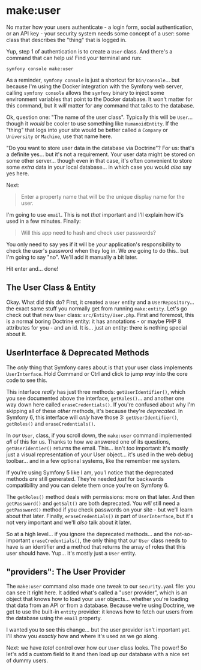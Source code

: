 # make:user

No matter how your users authenticate - a login form, social authentication, or
an API key - your security system needs some concept of a user: some class that
describes the "thing" that is logged in.

Yup, step 1 of authentication is to create a `User` class. And there's a command
that can help us! Find your terminal and run:

```terminal
symfony console make:user
```

As a reminder, `symfony console` is just a shortcut for `bin/console`... but because
I'm using the Docker integration with the Symfony web server, calling `symfony console`
allows the `symfony` binary to inject some environment variables that point to the
Docker database. It won't matter for this command, but it *will* matter for any
command that talks to the database.

Ok, question one: "The name of the user class". Typically this will be `User`...
though it *would* be cooler to use something like `HumanoidEntity`. If the "thing"
that logs into your site would be better called a `Company` or `University` or
`Machine`, use that name here.

"Do you want to store user data in the database via Doctrine"? For us: that's a
definite yes... but it's not a requirement. Your user data might be stored
on some other server... though even in that case, it's often convenient to store
some *extra* data in your local database... in which case you would *also* say
yes here.

Next:

> Enter a property name that will be the unique display name for the user.

I'm going to use `email`. This is not *that* important and I'll explain how it's
used in a few minutes. Finally:

> Will this app need to hash and check user passwords?

You only need to say yes if it will be *your* application's responsibility to
check the user's password when they log in. We *are* going to do this.. but I'm
going to say "no". We'll add it manually a bit later.

Hit enter and... done!

## The User Class & Entity

Okay. What did this do? First, it created a `User` entity and a `UserRepository`...
the exact same stuff you normally get from running `make:entity`. Let's go check
out that new `User` class: `src/Entity/User.php`. First and foremost, this is
a normal boring Doctrine entity: it has annotations - or maybe PHP 8 attributes
for you - and an id. It is... just an entity: there is nothing special about it.

## UserInterface & Deprecated Methods

The *only* thing that Symfony cares about is that your user class implements
`UserInterface`. Hold Command or Ctrl and click to jump *way* into the core code
to see this.

This interface *really* has just three methods: `getUserIdentifier()`, which you
see documented above the interface, `getRoles()`... and another one way down
here called `eraseCredentials()`. If you're confused about why I'm skipping
all of these *other* methods, it's because they're *deprecated*. In Symfony 6,
this interface will *only* have those 3: `getUserIdentifier()`, `getRoles()` and
`eraseCredentials()`.

In *our* `User`, class, if you scroll down, the `make:user` command implemented
*all* of this for us. Thanks to how we answered one of its questions,
`getUserIdentier()` returns the email. This... isn't *too* important: it's mostly
just a visual representation of your User object... it's used in the web debug
toolbar... and in a few optional systems, like the remember me system.

If you're using Symfony 5 like I am, you'l notice that the deprecated methods *are*
still generated. They're needed *just* for backwards compatibility and you can
delete them once you're on Symfony 6.

The `getRoles()` method deals with permissions: more on that later. And then
`getPassword()` and `getSalt()` are both deprecated. You *will* still need a
`getPassword()` method if you check passwords on your site - but we'll learn about
that later. Finally, `eraseCredentials()` *is* part of `UserInterface`, but it's
not very important and we'll *also* talk about it later.

So at a high level... if you ignore the deprecated methods... and the not-so-important
`eraseCredentials()`, the only thing that our `User` class needs to have is an
identifier and a method that returns the array of roles that this user should
have. Yup... it's mostly just a `User` entity.

## "providers": The User Provider

The `make:user` command also made one tweak to our `security.yaml` file: you can
see it right here. It added what's called a "user provider", which is an object that
knows how to load your user objects... whether you're loading that data from an API
or from a database. Because we're using Doctrine, we get to use the built-in `entity`
provider: it knows how to fetch our users from the database using the `email`
property.

I wanted you to see this change... but the user provider isn't important yet.
I'll show you *exactly* how and where it's used as we go along.

Next: we have *total* control over how our `User` class looks. The power! So let's
add a custom field to it and then load up our database with a nice set of dummy
users.
